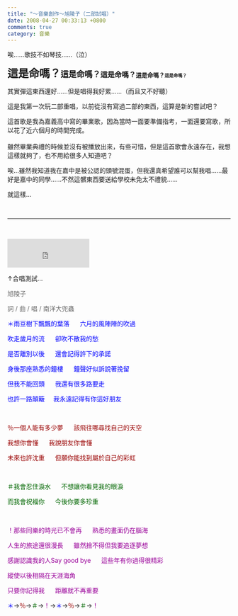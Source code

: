```yaml
---
title: "～音樂創作～旭陵子（二部試唱）"
date: 2008-04-27 00:33:13 +0800
comments: true
category: 音樂
---
```

<p>唉......歌技不如琴技......（泣）</p><p><strong><font size="5">這是命嗎？</font><font size="3"><font size="4">這是命嗎？</font>這是命嗎？<font size="2">這是命嗎？</font></font><font size="1">這是命嗎？</font></strong></p><p>其實彈這東西還好......但是唱得我好累......（而且又不好聽）</p><p>這是我第一次玩二部重唱，以前從沒有寫過二部的東西，這算是新的嘗試吧？</p>這首歌是我為嘉義高中寫的畢業歌，因為當時一面要準備指考，一面還要寫歌，所以花了近六個月的時間完成。<br /><br />雖然畢業典禮的時候並沒有被播放出來，有些可惜，但是這首歌會永遠存在，我想這樣就夠了，也不用給很多人知道吧？<p>唉...雖然我知道我在嘉中是被公認的頭號混蛋，但我還真希望誰可以幫我唱......最好是嘉中的同學......不然這髒東西要送給學校未免太不禮貌......</p><p>就這樣...</p><p>&nbsp;</p><hr /><br /><p><iframe height="65" frameborder="0" width="185" scrolling="no" src="http://vlog.xuite.net/vlog/guest/external.php?media_id=ZnVwUzFxLTEwMjUxODQuZmx2&pt=2&ar=1&as=1" marginheight="0" marginwidth="0"></iframe></p><p>↑合唱測試... </p><p><font color="#666666">旭陵子</font></p><p><font color="#666666">詞 / 曲 / 唱 / </font><font color="#666666">南洋大兜蟲</font></p><p><font color="#0000ff">＊雨豆樹下飄飄的葉落      </font><font color="#0000ff">六月的風陣陣的吹過</font></p><p><font color="#0000ff">吹走歲月的流      </font><font color="#0000ff">卻吹不散我的愁</font></p><p><font color="#0000ff">是否離別以後      </font><font color="#0000ff">還會記得許下的承諾</font></p><p><font color="#0000ff"></font></p><p><font color="#0000ff">身後那座熟悉的鐘樓      </font><font color="#0000ff">鐘聲好似訴說著挽留</font></p><p><font color="#0000ff">但我不能回頭      </font><font color="#0000ff">我還有很多路要走</font></p><p><font color="#0000ff">也許一路顛簸     </font><font color="#0000ff">我永遠記得有你這好朋友</font> </p><p>&nbsp;</p><p><font color="#990000">％一個人能有多少夢      </font><font color="#990000">該飛往哪尋找自己的天空</font></p><p><font color="#990000">我想你會懂      我</font><font color="#990000">說朋友你會懂</font></p><p><font color="#990000">未來也許沈重      但</font><font color="#990000">願你能找到屬於自己的彩虹</font></p><p>&nbsp;</p><p><font color="#006600">＃我會忍住淚水      不</font><font color="#006600">想讓你看見我的眼淚</font></p><p><font color="#006600">而我會祝福你      今</font><font color="#006600">後你要多珍重</font> </p><p>&nbsp;</p><p><font color="#990099">！那些同樂的時光已不會再      熟</font><font color="#990099">悉的畫面仍在腦海</font></p><p><font color="#990099">人生的旅途還很漫長      雖</font><font color="#990099">然捨不得但我要追逐夢想</font></p><p><font color="#990099"></font></p><p><font color="#990099">感謝認識我的人Say good bye      這</font><font color="#990099">些年有你過得很精彩</font></p><p><font color="#990099">縱使以後相隔在天涯海角</font></p><p><font color="#990099">只要你記得我      </font><font color="#990099">距離就不再重要</font></p><p><font color="#0000ff">＊</font>→<font color="#990000">％</font>→<font color="#006600">＃</font>→<font color="#990099">！</font>→<font color="#0000ff">＊</font>→<font color="#990000">％</font>→<font color="#006600">＃</font>→<font color="#990099">！</font></p>
